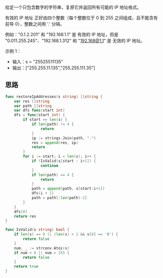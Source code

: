 给定一个只包含数字的字符串，复原它并返回所有可能的 IP 地址格式。

有效的 IP 地址 正好由四个整数（每个整数位于 0 到 255 之间组成，且不能含有前导 0），整数之间用 '.' 分隔。

例如："0.1.2.201" 和 "192.168.1.1" 是 有效的 IP 地址，但是 "0.011.255.245"、"192.168.1.312" 和 "192.168@1.1" 是 无效的 IP 地址。

示例 1：

- 输入：s = "25525511135"
- 输出：["255.255.11.135","255.255.111.35"]

## 思路
```go
func restoreIpAddresses(s string) []string {
	var res []string
	var path []string
	var dfs func(start int)
	dfs = func(start int) {
		if start == len(s) {
			if len(path) != 4 {
				return
			}
			ip := strings.Join(path, ".")
			res = append(res, ip)
			return
		}
		for i := start; i < len(s); i++ {
			if !IsValid(s[start : i+1]) {
				continue
			}
			if len(path) == 4 {
				return
			}
			path = append(path, s[start:i+1])
			dfs(i + 1)
			path = path[:len(path)-1]
		}
	}
	dfs(0)
	return res
}

func IsValid(s string) bool {
	if len(s) == 0 || (len(s) > 1 && s[0] == '0') {
		return false
	}
	num, _ := strconv.Atoi(s)
	if num < 0 || num > 255 {
		return false
	}
	return true
}
```